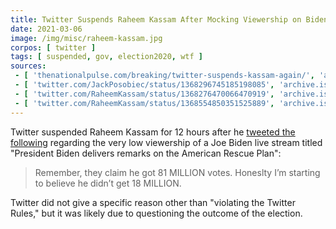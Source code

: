 ```yaml
---
title: Twitter Suspends Raheem Kassam After Mocking Viewership on Biden Speech
date: 2021-03-06
image: /img/misc/raheem-kassam.jpg
corpos: [ twitter ]
tags: [ suspended, gov, election2020, wtf ]
sources:
 - [ 'thenationalpulse.com/breaking/twitter-suspends-kassam-again/', 'archive.is/UUMqz' ]
 - [ 'twitter.com/JackPosobiec/status/1368296745185198085', 'archive.is/vhr1d' ]
 - [ 'twitter.com/RaheemKassam/status/1368276470066470919', 'archive.is/CUd5F' ]
 - [ 'twitter.com/RaheemKassam/status/1368554850351525889', 'archive.is/PITil' ]
---
```


Twitter suspended Raheem Kassam for 12 hours after he [tweeted the
following](https://archive.is/UUMqz#selection-827.35-827.139) regarding the
very low viewership of a Joe Biden live stream titled "President Biden delivers
remarks on the American Rescue Plan":

> Remember, they claim he got 81 MILLION votes. Honeslty I’m starting to
> believe he didn’t get 18 MILLION.

Twitter did not give a specific reason other than "violating the Twitter
Rules," but it was likely due to questioning the outcome of the election.
